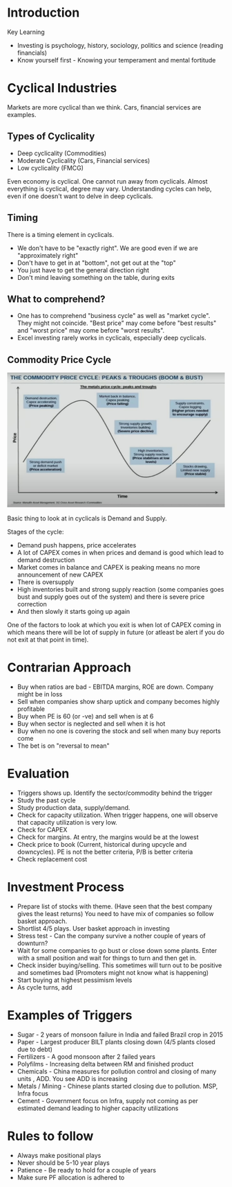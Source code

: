 # Introduction
Key Learning 
- Investing is psychology, history, sociology, politics and science (reading financials)
- Know yourself first - Knowing your temperament and mental fortitude
# Cyclical Industries
Markets are more cyclical than we think. Cars, financial services are examples. 

## Types of Cyclicality
- Deep cyclicality (Commodities)
- Moderate Cyclicality (Cars, Financial services)
- Low cyclicality (FMCG)

Even economy is cyclical. One cannot run away from cyclicals. Almost everything is cyclical, degree may vary. Understanding cycles can help, even if one doesn't want to delve in deep cyclicals.

## Timing
There is a timing element in cyclicals. 
- We don't have to be "exactly right". We are good even if we are "approximately right"
- Don't have to get in at "bottom", not get out at the "top"
- You just have to get the general direction right
- Don't mind leaving something on the table, during exits

## What to comprehend?
- One has to comprehend "business cycle" as well as "market cycle". They might not coincide. "Best price" may come before "best results" and "worst price" may come before "worst results".
- Excel investing rarely works in cyclicals, especially deep cyclicals.

##  Commodity Price Cycle
![Commodity Cycle](https://github.com/hashxim/hconMD/blob/master/work_md/Obsidian/Resources/Commodity%20Cycle.JPG?raw=true)

Basic thing to look at in cyclicals is Demand and Supply. 

Stages of the cycle:
- Demand push happens, price accelerates
- A lot of CAPEX comes in when prices and demand is good which lead to demand destruction
- Market comes in balance and CAPEX is peaking means no more announcement of new CAPEX
- There is oversupply
- High inventories built and strong supply reaction (some companies goes bust and supply goes out of the system) and there is severe price correction
-   And then slowly it starts going up again

One of the factors to look at which you exit is when lot of CAPEX coming in which means there will be lot of supply in future (or atleast be alert if you do not exit at that point in time). 

# Contrarian Approach 
- Buy when ratios are bad - EBITDA margins, ROE are down. Company might be in loss
- Sell when companies show sharp uptick and company becomes highly profitable
- Buy when PE is 60 (or -ve) and sell when is at 6
- Buy when sector is neglected and sell when it is hot
- Buy when no one is covering the stock and sell when many buy reports come
- The bet is on "reversal to mean"

# Evaluation
- Triggers shows up. Identify the sector/commodity behind the trigger
- Study the past cycle
- Study production data, supply/demand. 
- Check for capacity utilization. When trigger happens, one will observe that capacity utilization is very low.
- Check for CAPEX 
- Check for margins. At entry, the margins would be at the lowest
- Check price to book (Current, historical during upcycle and downcycles). PE is not the better criteria, P/B is better criteria
- Check replacement cost 

# Investment Process
- Prepare list of stocks with theme. (Have seen that the best company gives the least returns) You  need to have mix of companies so follow basket approach.
- Shortlist 4/5 plays. User basket approach in investing
- Stress test - Can the company survive a	nother couple of years of downturn?
- Wait for some companies to go bust or close down some plants. Enter with a small position and wait for things to turn and then get in. 
- Check insider buying/selling. This sometimes will turn out to be positive and sometimes bad (Promoters might not know what is happening) 
- Start buying at highest pessimism levels
- As cycle turns, add

# Examples of Triggers
- Sugar - 2 years of monsoon failure in India and failed Brazil crop in 2015
- Paper - Largest producer BILT plants closing down (4/5 plants closed due to debt)
- Fertilizers - A good monsoon after 2 failed years
- Polyfilms - Increasing delta between RM and finished product
- Chemicals - China measures for pollution control and closing of many units , ADD. You see ADD is increasing
- Metals / Mining - Chinese plants started closing due to pollution. MSP, Infra focus
- Cement - Government focus on Infra, supply not coming as per estimated demand leading to higher capacity utilizations

# Rules to follow
- Always make positional plays
- Never should be 5-10 year plays
- Patience - Be ready to hold for a couple of years
- Make sure PF allocation is adhered to
<!--stackedit_data:
eyJoaXN0b3J5IjpbMTUzNTQyNDkwOSwtNzYxMDkzMDk4LC03ND
YwNDM4MDQsLTExODkzMDEwMjNdfQ==
-->